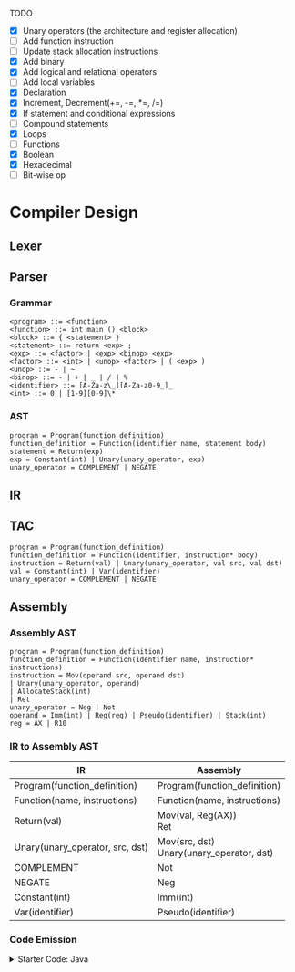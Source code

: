 TODO

- [x] Unary operators (the architecture and register allocation)
- [ ] Add function instruction
- [ ] Update stack allocation instructions
- [x] Add binary
- [x] Add logical and relational operators
- [ ] Add local variables
- [x] Declaration
- [x] Increment, Decrement(+=, -=, \*=, /=)
- [x] If statement and conditional expressions
- [ ] Compound statements
- [x] Loops
- [ ] Functions
- [x] Boolean
- [x] Hexadecimal
- [ ] Bit-wise op

# Compiler Design

## Lexer

## Parser

### Grammar

```
<program> ::= <function>
<function> ::= int main () <block>
<block> ::= { <statement> }
<statement> ::= return <exp> ;
<exp> ::= <factor> | <exp> <binop> <exp>
<factor> ::= <int> | <unop> <factor> | ( <exp> )
<unop> ::= - | ~
<binop> ::= - | + | _ | / | %
<identifier> ::= [A-Za-z\_][A-Za-z0-9_]_
<int> ::= 0 | [1-9][0-9]\*
```

### AST

```
program = Program(function_definition)
function_definition = Function(identifier name, statement body)
statement = Return(exp)
exp = Constant(int) | Unary(unary_operator, exp)
unary_operator = COMPLEMENT | NEGATE
```

## IR

## TAC

```
program = Program(function_definition)
function_definition = Function(identifier, instruction* body)
instruction = Return(val) | Unary(unary_operator, val src, val dst)
val = Constant(int) | Var(identifier)
unary_operator = COMPLEMENT | NEGATE
```

## Assembly

### Assembly AST

```
program = Program(function_definition)
function_definition = Function(identifier name, instruction* instructions)
instruction = Mov(operand src, operand dst)
| Unary(unary_operator, operand)
| AllocateStack(int)
| Ret
unary_operator = Neg | Not
operand = Imm(int) | Reg(reg) | Pseudo(identifier) | Stack(int)
reg = AX | R10
```

### IR to Assembly AST

| IR                              | Assembly                                       |
| ------------------------------- | ---------------------------------------------- |
| Program(function_definition)    | Program(function_definition)                   |
| Function(name, instructions)    | Function(name, instructions)                   |
| Return(val)                     | Mov(val, Reg(AX)) <br/> Ret                    |
| Unary(unary_operator, src, dst) | Mov(src, dst) <br/> Unary(unary_operator, dst) |
| COMPLEMENT                      | Not                                            |
| NEGATE                          | Neg                                            |
| Constant(int)                   | Imm(int)                                       |
| Var(identifier)                 | Pseudo(identifier)                             |

### Code Emission

<Details>

<summary>
Starter Code: Java
</summary>

This project contains starter code written in Java 24.
It contains:

- A lexer for L1
- A parser for L1
- Semantic analysis for L1
- SSA translation and IR
- Code generation for an abstract assembly

Furthermore, the starter code also provides working `build.sh` and `run.sh` files.

## Code Overview

The starter code is meant to spare you some initial work on things that are not covered
by the lecture at the time of the first lab.
You will most likely need to touch large parts of the existing code sooner or later,
so we recommend going through it for a basic understanding of what is going on.

Remember that you are free to modify any code.

### Lexer & Tokens

The lexer lazily produces tokens from an input string.
Invalid input parts will generate `ErrorToken`s.

### Parser & AST

The parser is a handwritten, recursive-descent parser.
You can choose other technologies (e.g., ANTLR), but expanding this parser as needed
might be a good exercise to deepen your understanding.

The parser does not implement any kind of error recovery.
Instead, it just throws an exception as soon as the first problem is encountered.
You can implement error recovery, but it is not mandatory.

### Semantic Analysis

The semantic analysis in Lab 1 is just very basic.
You will need to expand it in future labs.
Similar to the parser, error handling is only very basic.

### SSA translation & IR

The SSA IR is inspired by [libFirm](https://libfirm.github.io/) and [Sea-of-Nodes](https://github.com/SeaOfNodes/).
It might be helpful to study these to get a better understanding of what is going on.
The implementation also showcases how SSA translation can directly apply optimizations.

In the first lab, you don't need to understand SSA in full detail.
However, register allocation on chordal graphs depends on SSA.
For Lab 1, register allocation can also be done just using the AST,
but that means you'll likely have to rewrite more code in future labs.
It can still make sense to start with simple, naive implementations to have something working early on.

### Code generation

This is more or less just a placeholder.
You most likely just want to fully replace it with your register allocation and instruction selection.

## Debugging Utilities

There is a chance something won't work on the first try.
To figure out the cause, we provide utilities that ease debugging.

- `edu.kit.kastel.vads.compiler.parser.Printer` allows printing the AST.
  As it inserts many parentheses, it can be helpful when debugging precedence problems.
- `edu.kit.kastel.vads.compiler.ir.util.GraphVizPrinter` can generate output in
  the DOT format. There are online tools (e.g.,
  <https://magjac.com/graphviz-visual-editor/>, which can display tooltips and
  subgraphs, or https://www.yworks.com/yed-live/, which is relatively good at
  neighbourhoods and larger layouts) that can visualize that output.
  It allows debugging anything related to the IR.
- `edu.kit.kastel.vads.compiler.ir.util.YCompPrinter` can generate output for [yComp](https://pp.ipd.kit.edu/firm/yComp.html).
  This tool is more sophisticated than GraphViz. See below for further information.

We also try to keep track of source positions as much as possible through the compiler.
You can get rid of all that, but it can be helpful to track down where something comes from.

### yComp

To use yComp, you need to patch the provided start script to make it work with modern Java versions.
You can copy-paste the following script:

```sh
#!/bin/sh
set -e

YCOMP="$0"
while [ -L "$YCOMP" ]; do
    LINK="$(readlink "$YCOMP")"
    case "$LINK" in
        /*) YCOMP="$LINK";;
        *)  YCOMP="${YCOMP%/*}/$LINK";;
    esac
done

# 1.5.0_22, 1.8, 9, 11.0.2...
# We only match on the first field
JAVA_VERSION="$(java -version 2>&1 | awk -F '"' '/version/ {print $2}' | cut -d'.' -f1)"

ADDITIONAL_ARGUMENTS=""

if [ "$JAVA_VERSION" -gt 9 ]; then
    echo "Java 9+ detected, opening potentially required packages"
    ADDITIONAL_ARGUMENTS='--add-opens java.desktop/sun.swing=ALL-UNNAMED'
fi

echo "Commandline is: 'java -Xmx512m $ADDITIONAL_ARGUMENTS -jar "${YCOMP%/*}/yComp.jar" "$@"'"
java -Xmx512m $ADDITIONAL_ARGUMENTS -jar "${YCOMP%/*}/yComp.jar" "$@"
```

You can directly dump graphs by setting the `DUMP_GRAPHS` environment variable to `vcg` or by passing `-DdumpGraphs=vcg`
to the compiler as a JVM argument (not as a program argument!).
The graphs will be dumped to the `graphs` directory relative to the output file.

## Miscellaneous

### Nullability

This project uses [jspecify](https://jspecify.dev/).
The `module-info.java` is annotated with `@NullMarked`,
meaning uses of `null` must be annotated, and not-null is assumed otherwise.

### Gradle

This project provides the wrapper for Gradle 8.14.
Additionally, the `application` plugin is used to easily specify the main class and build ready-to-use executables.
To ease setup ceremony,
the `foojay-resolver-convention` is used to automatically download a JDK matching the toolchain configuration.

</details>
